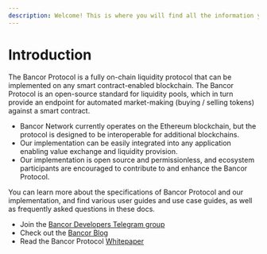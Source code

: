 ```yaml
---
description: Welcome! This is where you will find all the information you hope to learn about the Bancor Protocol, and all documentation for the Bancor Network.
---
```

# Introduction

The Bancor Protocol is a fully on-chain liquidity protocol that can be implemented on any smart contract-enabled blockchain. The Bancor Protocol is an open-source standard for liquidity pools, which in turn provide an endpoint for automated market-making (buying / selling tokens) against a smart contract.

* Bancor Network currently operates on the Ethereum blockchain, but the protocol is designed to be interoperable for additional blockchains. 
* Our implementation can be easily integrated into any application enabling value exchange and liquidity provision. 
* Our implementation is open source and permissionless, and ecosystem participants are encouraged to contribute to and enhance the Bancor Protocol.

You can learn more about the specifications of Bancor Protocol and our implementation, and find various user guides and use case guides, as well as frequently asked questions in these docs.

* Join the [Bancor Developers Telegram group](https://t.me/BancorDevelopers) 
* Check out the [Bancor Blog](https://blog.bancor.network) 
* Read the Bancor Protocol [Whitepaper](https://storage.googleapis.com/website-bancor/2018/04/01ba8253-bancor_protocol_whitepaper_en.pdf)

